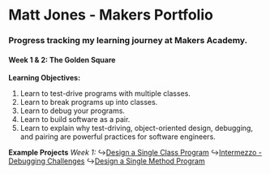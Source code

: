 # Matt Jones - Makers Portfolio

### Progress tracking my learning journey at Makers Academy.

#### Week 1 & 2: The Golden Square
**Learning Objectives:**
1. Learn to test-drive programs with multiple classes.
2. Learn to break programs up into classes.
3. Learn to debug your programs.
4. Learn to build software as a pair.
5. Learn to explain why test-driving, object-oriented design, debugging, and pairing are powerful practices for software engineers.

**Example Projects**
_Week 1:_
↪[Design a Single Class Program](https://github.com/Matt-J-Jones/design-a-single-class-program)
↪[Intermezzo - Debugging Challenges](https://github.com/Matt-J-Jones/Intermezzo)
↪[Design a Single Method Program](https://github.com/Matt-J-Jones/golden-square-challenges)
